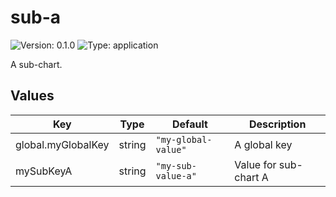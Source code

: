 # sub-a

![Version: 0.1.0](https://img.shields.io/badge/Version-0.1.0-informational?style=flat-square) ![Type: application](https://img.shields.io/badge/Type-application-informational?style=flat-square)

A sub-chart.

## Values

| Key | Type | Default | Description |
|-----|------|---------|-------------|
| global.myGlobalKey | string | `"my-global-value"` | A global key |
| mySubKeyA | string | `"my-sub-value-a"` | Value for sub-chart A |

